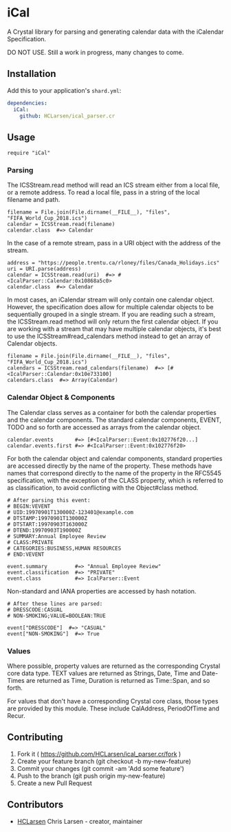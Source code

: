 # iCal

A Crystal library for parsing and generating calendar data with the iCalendar Specification.

DO NOT USE. Still a work in progress, many changes to come.

## Installation

Add this to your application's `shard.yml`:

```yaml
dependencies:
  iCal:
    github: HCLarsen/ical_parser.cr
```

## Usage

```crystal
require "iCal"
```

### Parsing

The ICSStream.read method will read an ICS stream either from a local file, or a remote address. To read a local file, pass in a string of the local filename and path.

```crystal
filename = File.join(File.dirname(__FILE__), "files", "FIFA_World_Cup_2018.ics")
calendar = ICSStream.read(filename)
calendar.class  #=> Calendar
```

In the case of a remote stream, pass in a URI object with the address of the stream.

```crystal
address = "https://people.trentu.ca/rloney/files/Canada_Holidays.ics"
uri = URI.parse(address)
calendar = ICSStream.read(uri)  #=> #<IcalParser::Calendar:0x10868a5c0>
calendar.class  #=> Calendar
```
In most cases, an iCalendar stream will only contain one calendar object. However, the specification does allow for multiple calendar objects to be sequentially grouped in a single stream. If you are reading such a stream, the ICSStream.read method will only return the first calendar object. If you are working with a stream that may have multiple calendar objects, it's best to use the ICSStream#read_calendars method instead to get an array of Calendar objects.

```crystal
filename = File.join(File.dirname(__FILE__), "files", "FIFA_World_Cup_2018.ics")
calendars = ICSStream.read_calendars(filename)  #=> [#<IcalParser::Calendar:0x10e733100]
calendars.class  #=> Array(Calendar)
```

### Calendar Object & Components

The Calendar class serves as a container for both the calendar properties and the calendar components. The standard calendar components, EVENT, TODO and so forth are accessed as arrays from the calendar object.

```crystal
calendar.events       #=> [#<IcalParser::Event:0x102776f20...]
calendar.events.first #=> #<IcalParser::Event:0x102776f20>
```

For both the calendar object and calendar components, standard properties are accessed directly by the name of the property. These methods have names that correspond directly to the name of the property in the RFC5545 specification, with the exception of the CLASS property, which is referred to as classification, to avoid conflicting with the Object#class method.

```crystal
# After parsing this event:
# BEGIN:VEVENT
# UID:19970901T130000Z-123401@example.com
# DTSTAMP:19970901T130000Z
# DTSTART:19970903T163000Z
# DTEND:19970903T190000Z
# SUMMARY:Annual Employee Review
# CLASS:PRIVATE
# CATEGORIES:BUSINESS,HUMAN RESOURCES
# END:VEVENT

event.summary         #=> "Annual Employee Review"
event.classification  #=> "PRIVATE"
event.class           #=> IcalParser::Event
```

Non-standard and IANA properties are accessed by hash notation.

```crystal
# After these lines are parsed:
# DRESSCODE:CASUAL
# NON-SMOKING;VALUE=BOOLEAN:TRUE

event["DRESSCODE"]  #=> "CASUAL"
event["NON-SMOKING"]  #=> True
```

### Values

Where possible, property values are returned as the corresponding Crystal core data type. TEXT values are returned as Strings, Date, Time and Date-Times are returned as Time, Duration is returned as Time::Span, and so forth.

For values that don't have a corresponding Crystal core class, those types are provided by this module. These include CalAddress, PeriodOfTime and Recur.

## Contributing

1. Fork it ( https://github.com/HCLarsen/ical_parser.cr/fork )
2. Create your feature branch (git checkout -b my-new-feature)
3. Commit your changes (git commit -am 'Add some feature')
4. Push to the branch (git push origin my-new-feature)
5. Create a new Pull Request

## Contributors

- [HCLarsen](https://github.com/HCLarsen) Chris Larsen - creator, maintainer
